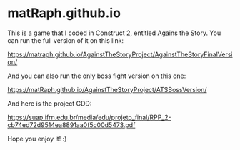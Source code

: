 # matRaph.github.io
This is a game that I coded in Construct 2, entitled Agains the Story.
You can run the full version of it on this link: 

https://matraph.github.io/AgainstTheStoryProject/AgainstTheStoryFinalVersion/

And you can also run the only boss fight version on this one:  

https://matRaph.github.io/AgainstTheStoryProject/ATSBossVersion/

And here is the project GDD:  

https://suap.ifrn.edu.br/media/edu/projeto_final/RPP_2-cb74ed72d9514ea8891aa0f5c00d5473.pdf  


Hope you enjoy it! :)
